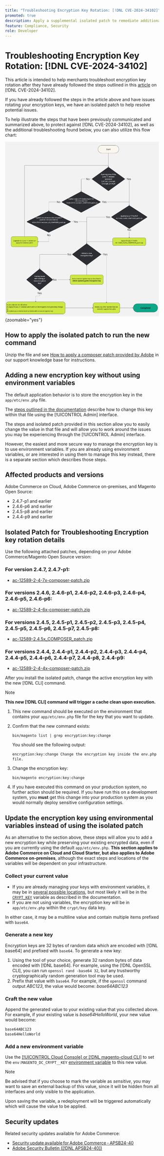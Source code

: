 ```yaml
---
title: "Troubleshooting Encryption Key Rotation: [!DNL CVE-2024-34102]"
promoted: true
description: Apply a supplemental isolated patch to remediate additional troubleshooting updating encryption keys issue from [!DNL CVE-2024-34102] for Adobe Commerce 2.4.4-p8, 2.4.5-p7, 2.4.6-p5, 2.4.7 and earlier versions.
feature: Compliance, Security
role: Developer
---
```

# Troubleshooting Encryption Key Rotation: [!DNL CVE-2024-34102]

This article is intended to help merchants troubleshoot encryption key rotation after they have already followed the steps outlined in this [article](https://experienceleague.adobe.com/en/docs/commerce-knowledge-base/kb/troubleshooting/known-issues-patches-attached/security-update-available-for-adobe-commerce-apsb24-40-revised-to-include-isolated-patch-for-cve-2024-34102) on [!DNL CVE-2024-34102]. 

If you have already followed the steps in the article above and have issues rotating your encryption keys, we have an isolated patch to help resolve potential issues. 

To help illustrate the steps that have been previously communicated and summarized above, to protect against [!DNL CVE-2024-34102], as well as the additional troubleshooting found below, you can also utilize this flow chart:


 ![CVE-2024-34102 Protection Flow Chart.jpg](assets/cve-2024-34102-protection-flow-chart.jpg){zoomable="yes"}


## How to apply the isolated patch to run the new command

Unzip the file and see [How to apply a composer patch provided by Adobe](https://experienceleague.adobe.com/docs/commerce-knowledge-base/kb/how-to/how-to-apply-a-composer-patch-provided-by-magento.html) in our support knowledge base for instructions.

## Adding a new encryption key without using environment variables

The default application behavior is to store the encryption key in the `app/etc/env.php` file.

The [steps outlined in the documentation](https://experienceleague.adobe.com/en/docs/commerce-admin/systems/security/encryption-key) describe how to change this key within that file using the [!UICONTROL Admin] interface.

The steps and isolated patch provided in this section allow you to easily change the value in that file and will allow you to work around the issues you may be experiencing through the [!UICONTROL Admin] interface.

However, the easiest and more secure way to manage the encryption key is to use environment variables. If you are already using environment variables, or are interested in using them to manage this key instead, there is a separate section which describes those steps.

## Affected products and versions

Adobe Commerce on Cloud, Adobe Commerce on-premises, and Magento Open Source:

* 2.4.7-p1 and earlier
* 2.4.6-p6 and earlier
* 2.4.5-p8 and earlier
* 2.4.4-p9 and earlier

## Isolated Patch for Troubleshooting Encryption key rotation details

Use the following attached patches, depending on your Adobe Commerce/Magento Open Source version:

### For version 2.4.7, 2.4.7-p1:

* [ac-12589-2-4-7x-composer-patch.zip](https://cdn.experienceleague.adobe.com/commerce-kb-assets/ac-12589-2-4-7x-composer-patch.zip)

<!--
* [ac-12589-2-4-7x-composer-patch.zip](assets/ac-12589-2-4-7x-composer-patch.zip)
-->

### For versions 2.4.6, 2.4.6-p1, 2.4.6-p2, 2.4.6-p3, 2.4.6-p4, 2.4.6-p5, 2.4.6-p6:

* [ac-12589-2-4-6x-composer-patch.zip](https://cdn.experienceleague.adobe.com/commerce-kb-assets/ac-12589-2-4-6x-composer-patch.zip)

<!--
* [ac-12589-2-4-6x-composer-patch.zip](assets/ac-12589-2-4-6x-composer-patch.zip)
-->

### For versions 2.4.5, 2.4.5-p1, 2.4.5-p2, 2.4.5-p3, 2.4.5-p4, 2.4.5-p5, 2.4.5-p6, 2.4.5-p7, 2.4.5-p8:

* [ac-12589-2.4.5x_COMPOSER_patch.zip](https://cdn.experienceleague.adobe.com/commerce-kb-assets/ac-12589-2-4-5x-composer-patch.zip)

<!--
* [ac-12589-2.4.5x_COMPOSER_patch.zip](assets/ac-12589-2-4-5x-composer-patch.zip)
-->

### For versions 2.4.4, 2.4.4-p1, 2.4.4-p2, 2.4.4-p3, 2.4.4-p4, 2.4.4-p5, 2.4.4-p6, 2.4.4-p7, 2.4.4-p8, 2.4.4-p9:

* [ac-12589-2-4-4x-composer-patch.zip](https://cdn.experienceleague.adobe.com/commerce-kb-assets/ac-12589-2-4-4x-composer-patch.zip)

<!--
* [ac-12589-2-4-4x-composer-patch.zip](assets/ac-12589-2-4-4x-composer-patch.zip)
-->


After you install the isolated patch, change the active encryption key with the new [!DNL CLI] command.

>[!NOTE]
>
>**This new [!DNL CLI] command will trigger a cache clean upon execution.**

1. This new command should be executed on the environment that contains your `app/etc/env.php` file for the key that you want to update.
1. Confirm that the new command exists:

    ```
    bin/magento list | grep encryption:key:change
    ```

    You should see the following output:

    ```
    encryption:key:change Change the encryption key inside the env.php file.
    ```

1. Change the encryption key:

    ```
    bin/magento encryption:key:change
    ```

1. If you have executed this command on your production system, no further action should be required.
If you have run this on a development system, you **must** get this change into your production system as you would normally deploy sensitive configuration settings.

## Update the encryption key using environmental variables instead of using the isolated patch

As an alternative to the section above, these steps will allow you to add a new encryption key while preserving your existing encrypted data, even if you are currently using the default `app/etc/env.php`.
**This section applies to Adobe Commerce on Cloud and Cloud Starter, but also applies to Adobe Commerce on-premises**, although the exact steps and locations of the variables will be dependent on your infrastructure. 

### Collect your current value

* If you are already managing your keys with environment variables, it may be in [several possible locations](https://experienceleague.adobe.com/en/docs/commerce-cloud-service/user-guide/configure/env/stage/variables-intro), but most likely it will be in the [`CRYPT_KEY`](https://experienceleague.adobe.com/en/docs/commerce-cloud-service/user-guide/configure/env/stage/variables-deploy#crypt_key) variable as described in the documentation.
* If you are not using variables, the encryption key will be in `app/etc/env.php` within the `crypt/key` data key.  

In either case, it may be a multiline value and contain multiple items prefixed with `base64`. 

### Generate a new key 

Encryption keys are 32 bytes of random data which are encoded with [!DNL base64] and prefixed with `base64`.
To generate a new key:

1. Using the tool of your choice, generate 32 random bytes of data encoded with [!DNL base64]. For example, using the [!DNL OpenSSL CLI], you can run `openssl rand -base64 32`, but any trustworthy cryptographically random generation tool may be used.  
1. Prefix that value with `base64`. For example, if the `openssl` command output *ABC123*, the value would become: *base64ABC123*

### Craft the new value

Append the generated value to your existing value that you collected above. For example, if your existing value is *base64HelloWorld*, your new value would become:<br>

```
base64ABC123
base64HelloWorld
```

### Add a new environment variable

Use the [[!UICONTROL Cloud Console] or [!DNL magento-cloud CLI]](https://experienceleague.adobe.com/en/docs/commerce-cloud-service/user-guide/configure/env/variable-levels) to set the `env:MAGENTO_DC_CRYPT__KEY` [environment variable](https://experienceleague.adobe.com/en/docs/commerce-cloud-service/user-guide/configure/env/stage/variables-cloud) to this new value.

>[!NOTE]
>
>Be advised that if you choose to mark the variable as *sensitive*, you may want to save an external backup of this value, since it will be hidden from all interfaces and only visible to the application.

Upon saving the variable, a redeployment will be triggered automatically which will cause the value to be applied.

## Security updates

Related security updates available for Adobe Commerce:

* [Security update available for Adobe Commerce - APSB24-40](https://experienceleague.adobe.com/en/docs/commerce-knowledge-base/kb/troubleshooting/known-issues-patches-attached/security-update-available-for-adobe-commerce-apsb24-40-revised-to-include-isolated-patch-for-cve-2024-34102)
* [Adobe Security Bulletin ([!DNL APSB24-40])](https://helpx.adobe.com/security/products/magento/apsb24-40.html)
